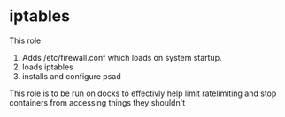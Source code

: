 iptables
===========

This role
1. Adds /etc/firewall.conf which loads on system startup.
2. loads iptables
3. installs and configure psad

This role is to be run on docks to effectivly help limit ratelimiting and stop containers from accessing things they shouldn't
